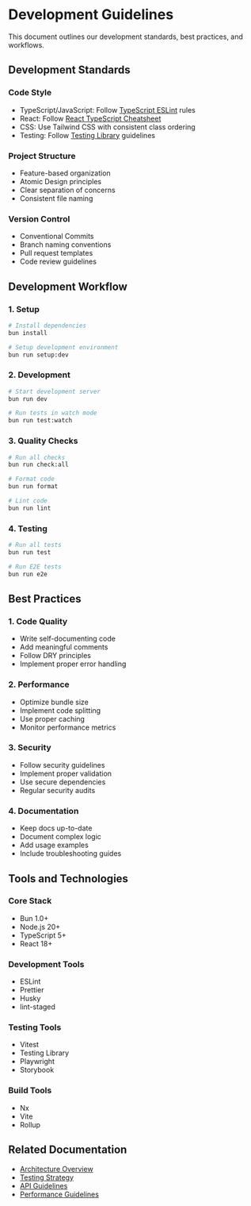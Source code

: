 # Development Guidelines

This document outlines our development standards, best practices, and workflows.

## Development Standards

### Code Style

- TypeScript/JavaScript: Follow [TypeScript ESLint](https://typescript-eslint.io/) rules
- React: Follow [React TypeScript Cheatsheet](https://react-typescript-cheatsheet.netlify.app/)
- CSS: Use Tailwind CSS with consistent class ordering
- Testing: Follow [Testing Library](https://testing-library.com/) guidelines

### Project Structure

- Feature-based organization
- Atomic Design principles
- Clear separation of concerns
- Consistent file naming

### Version Control

- Conventional Commits
- Branch naming conventions
- Pull request templates
- Code review guidelines

## Development Workflow

### 1. Setup

```bash
# Install dependencies
bun install

# Setup development environment
bun run setup:dev
```

### 2. Development

```bash
# Start development server
bun run dev

# Run tests in watch mode
bun run test:watch
```

### 3. Quality Checks

```bash
# Run all checks
bun run check:all

# Format code
bun run format

# Lint code
bun run lint
```

### 4. Testing

```bash
# Run all tests
bun run test

# Run E2E tests
bun run e2e
```

## Best Practices

### 1. Code Quality

- Write self-documenting code
- Add meaningful comments
- Follow DRY principles
- Implement proper error handling

### 2. Performance

- Optimize bundle size
- Implement code splitting
- Use proper caching
- Monitor performance metrics

### 3. Security

- Follow security guidelines
- Implement proper validation
- Use secure dependencies
- Regular security audits

### 4. Documentation

- Keep docs up-to-date
- Document complex logic
- Add usage examples
- Include troubleshooting guides

## Tools and Technologies

### Core Stack

- Bun 1.0+
- Node.js 20+
- TypeScript 5+
- React 18+

### Development Tools

- ESLint
- Prettier
- Husky
- lint-staged

### Testing Tools

- Vitest
- Testing Library
- Playwright
- Storybook

### Build Tools

- Nx
- Vite
- Rollup

## Related Documentation

- [Architecture Overview](./DIAGRAMS.md)
- [Testing Strategy](./TESTING.md)
- [API Guidelines](./API.md)
- [Performance Guidelines](./diagrams/system/performance.md)
